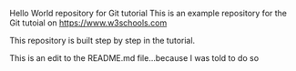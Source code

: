 Hello World repository for Git tutorial
This is an example repository for the Git tutoial on https://www.w3schools.com

This repository is built step by step in the tutorial. 

This is an edit to the README.md file...because I was told to do so

